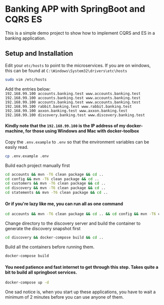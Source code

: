 # Banking APP with SpringBoot and CQRS ES

This is a simple demo project to show how to implement CQRS and ES in a banking application.

## Setup and Installation

Edit your `etc/hosts` to point to the microservices. If you are on windows, this can be found at `C:\Windows\System32\drivers\etc\hosts`

```bash
sudo vim /etc/hosts
```

Add the entries below:  
`192.168.99.100 accounts.banking.test www.accounts.banking.test`  
`192.168.99.100 accounts.banking.test www.accounts.banking.test`  
`192.168.99.100 accounts.banking.test www.accounts.banking.test`  
`192.168.99.100 rabbit.banking.test www.rabbit.banking.test`  
`192.168.99.100 axxon.banking.test www.axxon.banking.test`  
`192.168.99.100 discovery.banking.test www.discovery.banking.test`  

#### Kindly note that the `192.168.99.100` is the IP address of my docker-machine, for those using Windows and Mac with docker-toolbox

Copy the `.env.example` to `.env` so that the environment variables can be easily read.

```bash
cp .env.example .env
```

Build each project manually first  

```bash
cd accounts && mvn -T6 clean package && cd ..  
cd config && mvn -T6 clean package && cd ..  
cd customers && mvn -T6 clean package && cd ..  
cd discovery && mvn -T6 clean package && cd ..  
cd statements && mvn -T6 clean package && cd ..  
```
#### Or if you're lazy like me, you can run all as one command

```bash
cd accounts && mvn -T6 clean package && cd .. && cd config && mvn -T6 clean package && cd ..  && cd customers && mvn -T6 clean package && cd .. && cd discovery && mvn -T6 clean package && cd ..  && cd statements && mvn -T6 clean package && cd .. 
```

Change directory to the discovery server and build the container to generate the discovery snapshot first
```bash
cd discovery && docker-compose build && cd ..
```

Build all the containers before running them.

```bash
docker-compose build
```

#### You need patience and fast internet to get through this step. Takes quite a bit to build all springboot services.

```bash
docker-compose up -d
```

One sad notice is, when you start up these applications, you have to wait a minimum of 2 minutes before you can use anyone of them.
